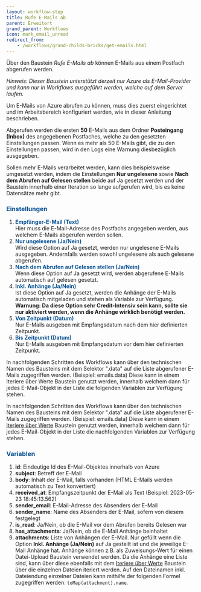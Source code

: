 ```yaml
---
layout: workflow-step
title: Rufe E-Mails ab
parent: Erweitert
grand_parent: Workflows
icon: mark_email_unread
redirect_from:
    - /workflows/grand-childs-bricks/get-emails.html
---
```


Über den Baustein _Rufe E-Mails ab_ können E-Mails aus einem Postfach abgerufen werden.

_Hinweis: Dieser Baustein unterstützt derzeit nur Azure als E-Mail-Provider und kann nur in Workflows ausgeführt werden, welche auf dem Server laufen._

Um E-Mails von Azure abrufen zu können, muss dies zuerst eingerichtet und im Arbeitsbereich konfiguriert werden, wie in dieser Anleitung beschrieben.

Abgerufen werden die ersten **50** E-Mails aus dem Ordner **Posteingang (Inbox)** des angegebenen Postfaches, welche zu den gesetzten Einstellungen passen. Wenn es mehr als 50 E-Mails gibt, die zu den Einstellungen passen, wird in den Logs eine Warnung diesbezüglich ausgegeben.

Sollen mehr E-Mails verarbeitet werden, kann dies beispielsweise umgesetzt werden, indem die Einstellungen **Nur ungelesene** sowie **Nach dem Abrufen auf Gelesen stellen** beide auf Ja gesetzt werden und der Baustein innerhalb einer Iteration so lange aufgerufen wird, bis es keine Datensätze mehr gibt.

### <span style="color:#0b5394">**Einstellungen**</span>

1. <span style="color:#0b5394">**Empfänger-E-Mail (Text)**</span>  
   Hier muss die E-Mail-Adresse des Postfachs angegeben werden, aus welchem E-Mails abgerufen werden sollen.
1. <span style="color:#0b5394">**Nur ungelesene (Ja/Nein)**</span>  
   Wird diese Option auf Ja gesetzt, werden nur ungelesene E-Mails ausgegeben. Andernfalls werden sowohl ungelesene als auch gelesene abgerufen.
1. <span style="color:#0b5394">**Nach dem Abrufen auf Gelesen stellen (Ja/Nein)**</span>  
   Wenn diese Option auf Ja gesetzt wird, werden abgerufene E-Mails automatisch auf gelesen gesetzt.
1. <span style="color:#0b5394">**Inkl. Anhänge (Ja/Nein)**</span>  
   Ist diese Option auf Ja gesetzt, werden die Anhänge der E-Mails automatisch mitgeladen und stehen als Variable zur Verfügung.
   **Warnung: Da diese Option sehr Credit-Intensiv sein kann, sollte sie nur aktiviert werden, wenn die Anhänge wirklich benötigt werden.**
1. <span style="color:#0b5394">**Von Zeitpunkt (Datum)**</span>  
   Nur E-Mails ausgeben mit Empfangsdatum nach dem hier definierten Zeitpunkt.
1. <span style="color:#0b5394">**Bis Zeitpunkt (Datum)**</span>  
   Nur E-Mails ausgeben mit Empfangsdatum vor dem hier definierten Zeitpunkt.

In nachfolgenden Schritten des Workflows kann über den technischen Namen des Bausteins mit dem Selektor ".data" auf die Liste abgerufener E-Mails zugegriffen werden. (Beispiel: emails.data)
Diese kann in einem Iteriere über Werte Baustein genutzt werden, innerhalb welchem dann für jedes E-Mail-Objekt in der Liste die folgenden Variablen zur Verfügung stehen.

In nachfolgenden Schritten des Workflows kann über den technischen Namen des Bausteins mit dem Selektor ".data" auf die Liste abgerufener E-Mails zugegriffen werden. (Beispiel: emails.data)
Diese kann in einem [Iteriere über Werte](iterate-values) Baustein genutzt werden, innerhalb welchem dann für jedes E-Mail-Objekt in der Liste die nachfolgenden Variablen zur Verfügung stehen.

### <span style="color:#0b5394">**Variablen**</span>

1. **id**: Eindeutige Id des E-Mail-Objektes innerhalb von Azure
1. **subject**: Betreff der E-Mail
1. **body**: Inhalt der E-Mail, falls vorhanden (HTML E-Mails werden automatisch zu Text konvertiert)
1. **received_at**: Empfangszeitpunkt der E-Mail als Text (Beispiel: 2023-05-23 18:45:13.562)
1. **sender_email**: E-Mail-Adresse des Absenders der E-Mail
1. **sender_name**: Name des Absenders der E-Mail, sofern von diesem festgelegt
1. **is_read**: Ja/Nein, ob die E-Mail vor dem Abrufen bereits Gelesen war
1. **has_attachments**: Ja/Nein, ob die E-Mail Anhänge beinhaltet
1. **attachments**: Liste von Anhängen der E-Mail. Nur gefüllt wenn die Option **Inkl. Anhänge (Ja/Nein)** auf Ja gestellt ist und die jeweilige E-Mail Anhänge hat. Anhänge können z.B. als Zuweisungs-Wert für einen Datei-Upload Baustein verwendet werden. Da die Anhänge eine Liste sind, kann über diese ebenfalls mit dem [Iteriere über Werte](iterate-values) Baustein über die einzelnen Dateien iteriert werden. Auf den Dateinamen inkl. Dateiendung einzelner Dateien kann mithilfe der folgenden Formel zugegriffen werden: `toMap(attachment).name`.
